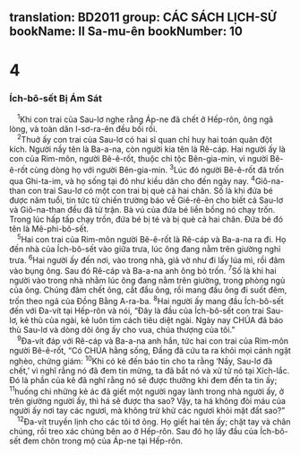 translation: BD2011
group: CÁC SÁCH LỊCH-SỬ
bookName: II Sa-mu-ên 
bookNumber: 10
-------

<div class="title"><h1>4</h1><h3>Ích-bô-sết Bị Ám Sát</h3></div>
<span class="verse 2sa_4_1"> <sup>1</sup>Khi con trai của Sau-lơ nghe rằng Áp-ne đã chết ở Hếp-rôn, ông ngã lòng, và toàn dân I-sơ-ra-ên đều bối rối.<br/></span>
<span class="verse 2sa_4_2"> <sup>2</sup>Thuở ấy con trai của Sau-lơ có hai sĩ quan chỉ huy hai toán quân đột kích. Người nầy tên là Ba-a-na, còn người kia tên là Rê-cáp. Hai người ấy là con của Rim-môn, người Bê-ê-rốt, thuộc chi tộc Bên-gia-min, vì người Bê-ê-rốt cùng dòng họ với người Bên-gia-min. </span>
<span class="verse 2sa_4_3"><sup>3</sup>Lúc đó người Bê-ê-rốt đã trốn qua Ghi-ta-im, và họ sống tại đó như kiều dân cho đến ngày nay. </span>
<span class="verse 2sa_4_4"><sup>4</sup>Giô-na-than con trai Sau-lơ có một con trai bị què cả hai chân. Số là khi đứa bé được năm tuổi, tin tức từ chiến trường báo về Giê-rê-ên cho biết cả Sau-lơ và Giô-na-than đều đã tử trận. Bà vú của đứa bé liền bồng nó chạy trốn. Trong lúc hấp tấp chạy trốn, đứa bé bị té và bị què cả hai chân. Ðứa bé đó tên là Mê-phi-bô-sết.<br/></span>
<span class="verse 2sa_4_5"> <sup>5</sup>Hai con trai của Rim-môn người Bê-ê-rốt là Rê-cáp và Ba-a-na ra đi. Họ đến nhà của Ích-bô-sết vào giữa trưa, lúc ông đang nằm trên giường nghỉ trưa. </span>
<span class="verse 2sa_4_6"><sup>6</sup>Hai người ấy đến nơi, vào trong nhà, giả vờ như đi lấy lúa mì, rồi đâm vào bụng ông. Sau đó Rê-cáp và Ba-a-na anh ông bỏ trốn. </span>
<span class="verse 2sa_4_7"><sup>7</sup>Số là khi hai người vào trong nhà nhằm lúc ông đang nằm trên giường, trong phòng ngủ của ông. Chúng đâm chết ông, cắt đầu ông, rồi mang đầu ông đi suốt đêm, trốn theo ngả của Ðồng Bằng A-ra-ba. </span>
<span class="verse 2sa_4_8"><sup>8</sup>Hai người ấy mang đầu Ích-bô-sết đến với Ða-vít tại Hếp-rôn và nói, “Ðây là đầu của Ích-bô-sết con trai Sau-lơ, kẻ thù của ngài, kẻ luôn tìm cách tiêu diệt ngài. Ngày nay CHÚA đã báo thù Sau-lơ và dòng dõi ông ấy cho vua, chúa thượng của tôi.”<br/></span>
<span class="verse 2sa_4_9"> <sup>9</sup>Ða-vít đáp với Rê-cáp và Ba-a-na anh hắn, tức hai con trai của Rim-môn người Bê-ê-rốt, “Có CHÚA hằng sống, Ðấng đã cứu ta ra khỏi mọi cảnh ngặt nghèo, chứng giám: </span>
<span class="verse 2sa_4_10"><sup>10</sup>Khi có kẻ đến báo tin cho ta rằng ‘Nầy, Sau-lơ đã chết,’ vì nghĩ rằng nó đã đem tin mừng, ta đã bắt nó và xử tử nó tại Xích-lắc. Ðó là phần của kẻ đã nghĩ rằng nó sẽ được thưởng khi đem đến ta tin ấy; </span>
<span class="verse 2sa_4_11"><sup>11</sup>huống chi những kẻ ác đã giết một người ngay lành trong nhà người ấy, ở trên giường người ấy, thì há sẽ được tha sao? Vậy, ta há không đòi máu của người ấy nơi tay các ngươi, mà không trừ khử các ngươi khỏi mặt đất sao?”<br/></span>
<span class="verse 2sa_4_12"> <sup>12</sup>Ða-vít truyền lịnh cho các tôi tớ ông. Họ giết hai tên ấy; chặt tay và chân chúng, rồi treo xác chúng bên ao ở Hếp-rôn. Sau đó họ lấy đầu của Ích-bô-sết đem chôn trong mộ của Áp-ne tại Hếp-rôn.<br/></span>
